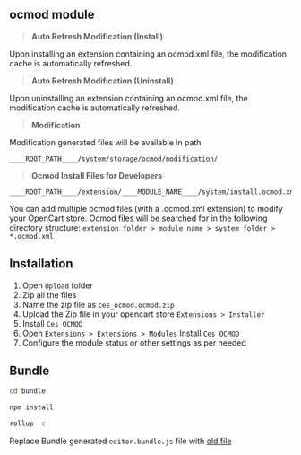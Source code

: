 ## ocmod module

> **Auto Refresh Modification (Install)**

Upon installing an extension containing an ocmod.xml file, the modification cache is automatically refreshed.

> **Auto Refresh Modification (Uninstall)**

Upon uninstalling an extension containing an ocmod.xml file, the modification cache is automatically refreshed.

> **Modification**

Modification generated files will be available in path
```
____ROOT_PATH____/system/storage/ocmod/modification/
```

> **Ocmod Install Files for Developers**

```
____ROOT_PATH____/extension/____MODULE_NAME____/system/install.ocmod.xml
```

You can add multiple ocmod files (with a .ocmod.xml extension) to modify your OpenCart store.
Ocmod files will be searched for in the following directory structure: ```extension folder > module name > system folder > *.ocmod.xml```

## Installation

1. Open `Upload` folder
2. Zip all the files 
3. Name the zip file as `ces_ocmod.ocmod.zip`
4. Upload the Zip file in your opencart store
`Extensions > Installer`
5. Install `Ces OCMOD`
6. Open `Extensions > Extensions > Modules`
Install `Ces OCMOD`
7. Configure the module status or other settings as per needed 

## Bundle

```sh
cd bundle
```

```sh
npm install
```

```sh
rollup -c
```

Replace Bundle generated <code>editor.bundle.js</code> file with [old file](./4.x.x.x/admin/view/javascript/)

